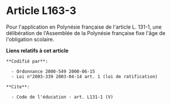 # Article L163-3

Pour l'application en Polynésie française de l'article L. 131-1, une délibération de l'Assemblée de la Polynésie française
fixe l'âge de l'obligation scolaire.

**Liens relatifs à cet article**

	**Codifié par**:

	  - Ordonnance 2000-549 2000-06-15
	  - Loi n°2003-339 2003-04-14 art. 1 (loi de ratification)

	**Cite**:

	  - Code de l'éducation - art. L131-1 (V)
